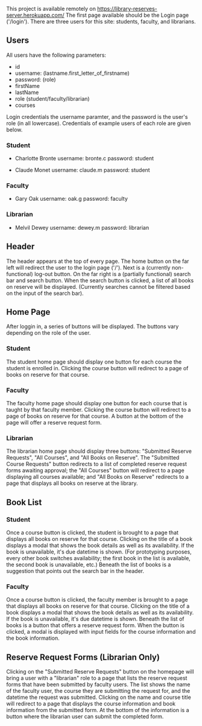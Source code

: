 This project is available remotely on https://library-reserves-server.herokuapp.com/
The first page available should be the Login page ('/login').
There are three users for this site: students, faculty, and librarians.

## Users
All users have the following parameters:
- id
- username: (lastname.first_letter_of_firstname)
- password: (role)
- firstName
- lastName
- role (student/faculty/librarian)
- courses

Login credentials the username paramter, and the password is the user's role (in all lowercase). Credentials of example users of each role are given below.

### Student
- Charlotte Bronte
  username: bronte.c
  password: student
  
- Claude Monet
  username: claude.m
  password: student
  
### Faculty
- Gary Oak
  username: oak.g
  password: faculty
  
### Librarian
- Melvil Dewey
  username: dewey.m
  password: librarian
  
## Header
The header appears at the top of every page. The home button on the far left will redirect the user to the login page ('/'). Next is a (currently non-functional) log-out button. On the far right is a (partially functional) search bar and search button. When the search button is clicked, a list of all books on reserve will be displayed. (Currently searches cannot be filtered based on the input of the search bar).

## Home Page
After loggin in, a series of buttons will be displayed. The buttons vary depending on the role of the user.
### Student
The student home page should display one button for each course the student is enrolled in. Clicking the course button will redirect to a page of books on reserve for that course.

### Faculty
The faculty home page should display one button for each course that is taught by that faculty member. Clicking the course button will redirect to a page of books on reserve for that course. A button at the bottom of the page will offer a reserve request form.

### Librarian
The librarian home page should display three buttons: "Submitted Reserve Requests", "All Courses", and "All Books on Reserve". The "Submitted Course Requests" button redirects to a list of completed reserve request forms awaiting approval; the "All Courses" button will redirect to a page displaying all courses available; and "All Books on Reserve" redirects to a page that displays all books on reserve at the library.

## Book List
### Student
Once a course button is clicked, the student is brought to a page that displays all books on reserve for that course. Clicking on the title of a book displays a modal that shows the book details as well as its availability. If the book is unavailable, it's due datetime is shown. (For prototyping purposes, every other book switches availability; the first book in the list is available, the second book is unavailable, etc.) Beneath the list of books is a suggestion that points out the search bar in the header.

### Faculty
Once a course button is clicked, the faculty member is brought to a page that displays all books on reserve for that course. Clicking on the title of a book displays a modal that shows the book details as well as its availability. If the book is unavailable, it's due datetime is shown. Beneath the list of books is a button that offers a reserve request form. When the button is clicked, a modal is displayed with input fields for the course information and the book information.

## Reserve Request Forms (Librarian Only)
Clicking on the "Submitted Reserve Requests" button on the homepage will bring a user with a "librarian" role to a page that lists the reserve request forms that have been submitted by faculty users. The list shows the name of the faculty user, the course they are submitting the request for, and the datetime the request was submitted. Clicking on the name and course title will redirect to a page that displays the course information and book information from the submitted form. At the bottom of the information is a button where the librarian user can submit the completed form.
